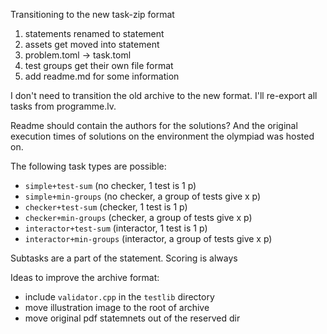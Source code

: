 Transitioning to the new task-zip format
1. statements renamed to statement
2. assets get moved into statement
3. problem.toml -> task.toml
4. test groups get their own file format
5. add readme.md for some information

I don't need to transition the old archive to the new format.
I'll re-export all tasks from programme.lv.

Readme should contain the authors for the solutions?
And the original execution times of solutions on
the environment the olympiad was hosted on.

The following task types are possible:
- `simple+test-sum` (no checker, 1 test is 1 p)
- `simple+min-groups` (no checker, a group of tests give x p)
- `checker+test-sum` (checker, 1 test is 1 p)
- `checker+min-groups` (checker, a group of tests give x p)
- `interactor+test-sum` (interactor, 1 test is 1 p)
- `interactor+min-groups` (interactor, a group of tests give x p)

Subtasks are a part of the statement.
Scoring is always 


Ideas to improve the archive format:
- include `validator.cpp` in the `testlib` directory
- move illustration image to the root of archive
- move original pdf statemnets out of the reserved dir